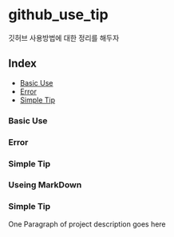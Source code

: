 # github_use_tip
깃허브 사용방법에 대한 정리를 해두자

## Index
  - [Basic Use](##Basic-Use)
  - [Error](##Error)
  - [Simple Tip](##Simple-Tip) 


### Basic Use



### Error



### Simple Tip



### Useing MarkDown


### Simple Tip
One Paragraph of project description goes here

